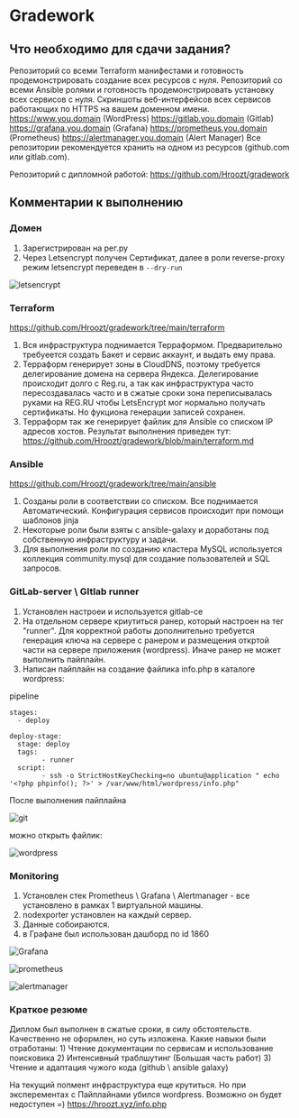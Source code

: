 # Gradework
## Что необходимо для сдачи задания?

Репозиторий со всеми Terraform манифестами и готовность продемонстрировать создание всех ресурсов с нуля.
Репозиторий со всеми Ansible ролями и готовность продемонстрировать установку всех сервисов с нуля.
Скриншоты веб-интерфейсов всех сервисов работающих по HTTPS на вашем доменном имени.
https://www.you.domain (WordPress)
https://gitlab.you.domain (Gitlab)
https://grafana.you.domain (Grafana)
https://prometheus.you.domain (Prometheus)
https://alertmanager.you.domain (Alert Manager)
Все репозитории рекомендуется хранить на одном из ресурсов (github.com или gitlab.com).
 
 Репозиторий с дипломной работой:
 https://github.com/Hroozt/gradework

## Комментарии к выполнению

### Домен

1) Зарегистрирован на рег.ру
2) Через Letsencrypt получен Сертификат, далее в роли reverse-proxy режим letsencrypt  переведен в ```--dry-run```


![letsencrypt](https://user-images.githubusercontent.com/92970717/197700721-b525e848-3270-49eb-b545-4e65c727d8ee.png)

### Terraform

  https://github.com/Hroozt/gradework/tree/main/terraform
  
1) Вся инфраструктура поднимается Терраформом. Предварительно требуеется создать Бакет и сервис аккаунт, и выдать ему права.
2) Терраформ генерирует зоны в CloudDNS, поэтому требуется делегирование домена на сервера Яндекса.
    Делегирование происходит долго с Reg.ru, а так как инфраструктура часто пересоздавалась часто и в сжатые сроки зона переписывалась руками на REG.RU чтобы LetsEncrypt мог нормально получать сертификаты. Но фукциона генерации записей сохранен.
3) Терраформ так же генерирует файлик для Ansible со списком IP адресов хостов.
    Результат выполнения приведен тут: https://github.com/Hroozt/gradework/blob/main/terraform.md
### Ansible

   https://github.com/Hroozt/gradework/tree/main/ansible


1) Созданы роли в соответствии со списком. Все поднимается Автоматический. Конфигурация сервисов происходит при помощи шаблонов jinja
2) Некоторые роли были взяты с ansible-galaxy и доработаны под собственную инфраструктуру и задачи.
3) Для выполнения роли по созданию кластера MySQL используется коллекция community.mysql для создание пользователей и SQL запросов.

### GitLab-server \ GItlab runner

1) Установлен настроеи и используется gitlab-ce
2) На отдельном сервере криутиться ранер, который настроен на тег "runner". Для корректной работы дополнительно требуется генерация ключа на сервере с ранером и размещения откртой части на сервере приложения (wordpress). Иначе ранер не может выполнить пайплайн.
3) Написан пайплайн на создание файлика info.php в каталоге wordpress:

pipeline
```terminal
stages:
  - deploy
  
deploy-stage:
  stage: deploy
  tags:
        - runner
  script:
        - ssh -o StrictHostKeyChecking=no ubuntu@application " echo '<?php phpinfo(); ?>' > /var/www/html/wordpress/info.php"
```

После выполнения пайплайна 

![git](https://user-images.githubusercontent.com/92970717/197937959-6bd8fffc-8d53-4bfa-ab68-48bd81746a45.png)


можно открыть файлик:

![wordpress](https://user-images.githubusercontent.com/92970717/197937834-67d9eb61-b73c-48d0-a595-a4f527404d63.png)


### Monitoring

1) Установлен стек Prometheus \ Grafana \ Alertmanager - все установлено в рамках 1 виртуальной машины.
2) nodexporter установлен на каждый сервер. 
3) Данные собоираются.
4) в Графане был использован дашборд по id 1860

![Grafana](https://user-images.githubusercontent.com/92970717/197937765-35a116c8-fb0f-41ef-87b2-0f21494e2cec.png)

![prometheus](https://user-images.githubusercontent.com/92970717/197937855-8ad09739-b625-4443-ad41-ea1fad937425.png)

![alertmanager](https://user-images.githubusercontent.com/92970717/197937864-041f49d2-99f8-4b72-aed8-bd1d31ceed42.png)


### Краткое резюме

Диплом был выполнен в сжатые сроки, в силу обстоятельств. Качественно не оформлен, но суть изложена.
Какие навыки были отработаны:
    1) Чтение документации по сервисам и использование поисковика
    2) Интенсивный траблшутинг (Большая часть работ)
    3) Чтение и адаптация чужого кода (github \ ansible galaxy)

На текущий попмент инфраструктура еще крутиться. Но при эксперементах с Пайплайнами убился wordpress. Возможно он будет недоступен =)
https://hroozt.xyz/info.php
